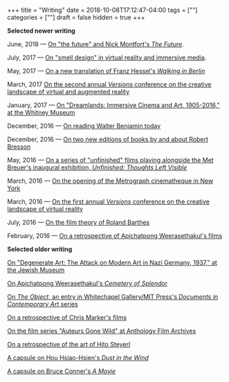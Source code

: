 +++
title = "Writing"
date = 2018-10-08T17:12:47-04:00
tags = [""]
categories = [""]
draft = false
hidden = true
+++

<b>Selected newer writing</b>

June, 2018 — <a href="https://itp.nyu.edu/adjacent/issue-3/a-review-of-the-future/" target="_blank" rel="noopener">On "the future" and Nick Montfort's <i>The Future</i></a>.

July, 2017 — <a href="https://virtualrealitypop.com/scent-smelling-and-smelliness-in-virtual-reality-450a49043dac" target="_blank" rel="noopener">On "smell design" in virtual reality and immersive media</a>.

May, 2017 — <a href="https://lareviewofbooks.org/article/island-peace-great-lost-portrait-weimar-berlin-2/" target="_blank" rel="noopener">On a new translation of Franz Hessel's <em>Walking in Berlin</em></a>

March, 2017 <a href="https://hyperallergic.com/363836/a-more-accessible-and-eclectic-future-for-virtual-reality/" target="_blank" rel="noopener">On the second annual <em>Versions </em>conference on the creative landscape of virtual and augmented reality</a>

January, 2017 — <a href="https://hyperallergic.com/355006/a-multimedia-jungle-of-moving-images/" target="_blank" rel="noopener">On "Dreamlands: Immersive Cinema and Art, 1905-2016," at the Whitney Museum</a>

December, 2016 — <a href="https://lareviewofbooks.org/article/always-one-time-walter-benjamins-one-way-street-storyteller/" target="_blank" rel="noopener">On reading Walter Benjamin today</a>

December, 2016 — <a href="http://brooklynrail.org/2016/12/film/artist-and-models-bressonrsquos-interviews-and-writings-by-michael-blum" target="_blank" rel="noopener">On two new editions of books by and about Robert Bresson</a>

May, 2016 — <a href="https://hyperallergic.com/299950/the-ambiguity-of-films-left-unfinished/" target="_blank" rel="noopener">On a series of "unfinished" films playing alongside the Met Breuer's inaugural exhibition, <em>Unfinished: Thoughts Left Visible</em></a>

March, 2016 — <a href="https://hyperallergic.com/279420/coming-soon-to-nyc-the-first-independent-movie-theater-in-a-decade/" target="_blank" rel="noopener">On the opening of the Metrograph cinematheque in New York</a>

March, 2016 — <a href="https://hyperallergic.com/284227/imagining-the-possible-futures-of-virtual-reality/" target="_blank" rel="noopener">On the first annual <em>Versions </em>conference on the creative landscape of virtual reality</a>

July, 2016 — <a href="http://www.bookforum.com/pubdates/16271" target="_blank" rel="noopener">On the film theory of Roland Barthes</a>

February, 2016 — <a href="http://www.bkmag.com/2016/02/29/mysterious-objects-in-2016-the-past-present-and-future-films-of-apichatpong-weerasethakul/" target="_blank" rel="noopener">On a retrospective of Apichatpong Weerasethakul's films</a>

<b>Selected older writing</b>

<a href="https://hyperallergic.com/142518/the-many-lives-of-degenerate-art/" target="_blank" rel="noopener">On "Degenerate Art: The Attack on Modern Art in Nazi Germany, 1937," at the Jewish Museum</a>

<a href="https://hyperallergic.com/241319/an-homage-to-thailands-history-and-elegy-for-its-future/" target="_blank" rel="noopener">On Apichatpong Weerasethakul's <em>Cemetery of Splendor</em></a>

<a href="https://hyperallergic.com/122144/what-is-an-object/" target="_blank" rel="noopener">On <em>The Object</em>, an entry in Whitechapel Gallery/MIT Press's <em>Documents in Contemporary Art </em>series</a>

<a href="https://hyperallergic.com/144933/a-documentarian-of-memory/" target="_blank" rel="noopener">On a retrospective of Chris Marker's films</a>

<a href="https://hyperallergic.com/115486/auteurs-go-wild/" target="_blank" rel="noopener">On the film series "Auteurs Gone Wild" at Anthology Film Archives</a>

<a href="https://hyperallergic.com/208096/weather-report-hito-steyerls-documentary-forecast-for-the-digital-age/" target="_blank" rel="noopener">On a retrospective of the art of Hito Steyerl</a>

<a href="http://www.bkmag.com/2016/06/15/nyc-repertory-cinema-picks-june-15-21/7/" target="_blank" rel="noopener">A capsule on Hou Hsiao-Hsien's <em>Dust in the Wind</em></a>

<a href="http://www.bkmag.com/2016/09/14/nyc-repertory-cinema-picks-september-14-20/5/" target="_blank" rel="noopener">A capsule on Bruce Conner's <em>A Movie</em></a>
